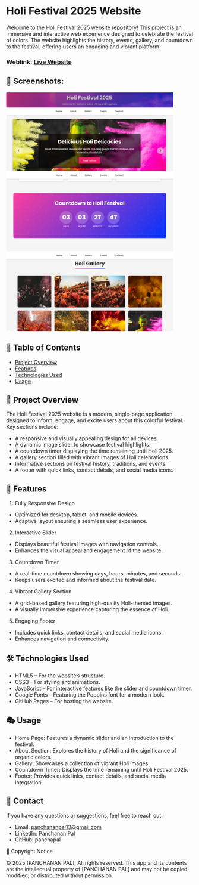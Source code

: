 # Holi Festival 2025 Website
Welcome to the Holi Festival 2025 website repository! This project is an immersive and interactive web experience designed to celebrate the festival of colors. The website highlights the history, events, gallery, and countdown to the festival, offering users an engaging and vibrant platform.

### Weblink: [Live Website](https://formanhairlife.com/Holi/)
## 📸 Screenshots:
<img width="450px;" src="https://github.com/panchapal/Holi-Special/blob/main/img/12.png"/>
<img width="450px;" src="https://github.com/panchapal/Holi-Special/blob/main/img/13.png"/>
<img width="450px;" src="https://github.com/panchapal/Holi-Special/blob/main/img/14.png"/>

## 🌸 Table of Contents
- [Project Overview](#ProjectOverview)
- [Features](#features)
- [Technologies Used](#TechnologiesUsed)
- [Usage](#Usage)

## 🎨 Project Overview

The Holi Festival 2025 website is a modern, single-page application designed to inform, engage, and excite users about this colorful festival. Key sections include:
- A responsive and visually appealing design for all devices.
- A dynamic image slider to showcase festival highlights.
- A countdown timer displaying the time remaining until Holi 2025.
- A gallery section filled with vibrant images of Holi celebrations.
- Informative sections on festival history, traditions, and events.
- A footer with quick links, contact details, and social media icons.

## 🌟 Features

1. Fully Responsive Design
- Optimized for desktop, tablet, and mobile devices.
- Adaptive layout ensuring a seamless user experience.

2. Interactive Slider
- Displays beautiful festival images with navigation controls.
- Enhances the visual appeal and engagement of the website.

3. Countdown Timer
- A real-time countdown showing days, hours, minutes, and seconds.
- Keeps users excited and informed about the festival date.

4. Vibrant Gallery Section
- A grid-based gallery featuring high-quality Holi-themed images.
- A visually immersive experience capturing the essence of Holi.

5. Engaging Footer
- Includes quick links, contact details, and social media icons.
- Enhances navigation and connectivity.

## 🛠 Technologies Used
- HTML5 – For the website’s structure.
- CSS3 – For styling and animations.
- JavaScript – For interactive features like the slider and countdown timer.
- Google Fonts – Featuring the Poppins font for a modern look.
- GitHub Pages – For hosting the website.

## 🎭 Usage
- Home Page: Features a dynamic slider and an introduction to the festival.
- About Section: Explores the history of Holi and the significance of organic colors.
- Gallery: Showcases a collection of vibrant Holi images.
- Countdown Timer: Displays the time remaining until Holi Festival 2025.
- Footer: Provides quick links, contact details, and social media integration.

## 📧 Contact
If you have any questions or suggestions, feel free to reach out:
- Email: panchananpal13@gmail.com
- LinkedIn: Panchanan Pal
- GitHub: panchapal


📜 Copyright Notice

© 2025 [PANCHANAN PAL]. All rights reserved. This app and its contents are the intellectual property of [PANCHANAN PAL] and may not be copied, modified, or distributed without permission.




